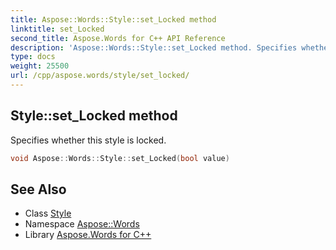 ```yaml
---
title: Aspose::Words::Style::set_Locked method
linktitle: set_Locked
second_title: Aspose.Words for C++ API Reference
description: 'Aspose::Words::Style::set_Locked method. Specifies whether this style is locked in C++.'
type: docs
weight: 25500
url: /cpp/aspose.words/style/set_locked/
---
```

## Style::set_Locked method


Specifies whether this style is locked.

```cpp
void Aspose::Words::Style::set_Locked(bool value)
```

## See Also

* Class [Style](../)
* Namespace [Aspose::Words](../../)
* Library [Aspose.Words for C++](../../../)
